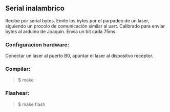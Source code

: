 ## Serial inalambrico 

Recibe por serial bytes.
Emite los bytes por el parpadeo de un laser, siguiendo un procolo de comunicación similar al uart. Calibrado para enviar bytes al arduino de Joaquin. Envia un bit cada 75ms.

### Configuracion hardware:
Conectar un laser al puerto B0, apuntar el laser al dispositvo receptor.

### Compilar:
> $ make

### Flashear: 
> $ make flash